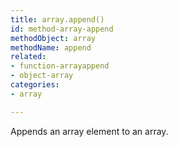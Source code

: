 ```yaml
---
title: array.append()
id: method-array-append
methodObject: array
methodName: append
related:
- function-arrayappend
- object-array
categories:
- array

---
```


Appends an array element to an array.